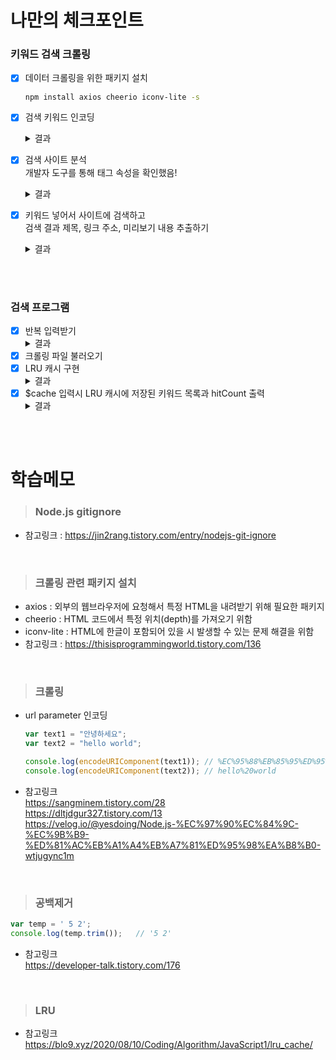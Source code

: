 # 나만의 체크포인트
### 키워드 검색 크롤링
- [x] 데이터 크롤링을 위한 패키지 설치
  ```bash
  npm install axios cheerio iconv-lite -s
  ```
- [x] 검색 키워드 인코딩
    <details>
    <summary>결과</summary>
    <div markdown="1">
    <img src="https://user-images.githubusercontent.com/74449232/179897133-9f37bec4-07c7-4102-a255-6d5fa2f2e416.png"/>
    </div>
    </details>
- [x] 검색 사이트 분석  
    개발자 도구를 통해 태그 속성을 확인했음!
    <details>
    <summary>결과</summary>
    <div markdown="1">
    <img src="https://user-images.githubusercontent.com/74449232/179922492-a489d4c3-2288-4400-aff2-c60ec690cad5.png"/>
    </div>
    </details>
- [x] 키워드 넣어서 사이트에 검색하고  
    검색 결과 제목, 링크 주소, 미리보기 내용 추출하기
    <details>
    <summary>결과</summary>
    <div markdown="1">
    <img src="https://user-images.githubusercontent.com/74449232/179925530-f649bcf8-a761-480e-a371-4031ee4adfd3.png"/>
    </div>
    </details>


<br><br>

### 검색 프로그램
- [x] 반복 입력받기
    <details>
    <summary>결과</summary>
    <div markdown="1">
    <img src="https://user-images.githubusercontent.com/74449232/179950446-fe22b298-7733-4525-a76c-b709fab69804.png"/>
    </div>
    </details>
- [x] 크롤링 파일 불러오기
- [x] LRU 캐시 구현
    <details>
    <summary>결과</summary>
    <div markdown="1">
    <img src="https://user-images.githubusercontent.com/74449232/180050808-a7fcfcf3-9bce-4add-a3af-85ea302f9068.png"/>  
    <img src="https://user-images.githubusercontent.com/74449232/180051273-17587336-fd02-4be8-88bd-06baf740dbb2.png"/>
    </div>
    </details>
- [x] $cache 입력시 LRU 캐시에 저장된 키워드 목록과 hitCount 출력
    <details>
    <summary>결과</summary>
    <div markdown="1">
    <img src="https://user-images.githubusercontent.com/74449232/180050418-0584c747-b540-4db2-9abb-667aa83670ad.png"/>
    </div>
    </details>

<br><br>

# 학습메모
> ### Node.js gitignore
- 참고링크 : https://jin2rang.tistory.com/entry/nodejs-git-ignore

<br>

> ### 크롤링 관련 패키지 설치
- axios : 외부의 웹브라우저에 요청해서 특정 HTML을 내려받기 위해 필요한 패키지
- cheerio : HTML 코드에서 특정 위치(depth)를 가져오기 위함
- iconv-lite : HTML에 한글이 포함되어 있을 시 발생할 수 있는 문제 해결을 위함
- 참고링크 : https://thisisprogrammingworld.tistory.com/136

<br>

> ### 크롤링
- url parameter 인코딩
  ```javascript
  var text1 = "안녕하세요";
  var text2 = "hello world";

  console.log(encodeURIComponent(text1)); // %EC%95%88%EB%85%95%ED%95%98%EC%84%B8%EC%9A%94
  console.log(encodeURIComponent(text2)); // hello%20world
  ```
- 참고링크  
  https://sangminem.tistory.com/28  
  https://dltjdgur327.tistory.com/13  
  https://velog.io/@yesdoing/Node.js-%EC%97%90%EC%84%9C-%EC%9B%B9-%ED%81%AC%EB%A1%A4%EB%A7%81%ED%95%98%EA%B8%B0-wtjugync1m  

<br>

> ### 공백제거
```javascript
var temp = ' 5 2';
console.log(temp.trim());   // '5 2'
```
- 참고링크  
  https://developer-talk.tistory.com/176  

<br>

> ### LRU
- 참고링크  
  https://blo9.xyz/2020/08/10/Coding/Algorithm/JavaScript1/lru_cache/  
